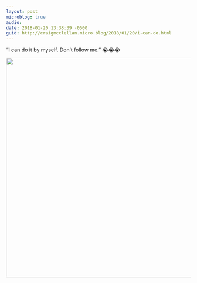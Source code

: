 ```yaml
---
layout: post
microblog: true
audio: 
date: 2018-01-20 13:38:39 -0500
guid: http://craigmcclellan.micro.blog/2018/01/20/i-can-do.html
---
```

“I can do it by myself. Don’t follow me.” 😭😭😭

<img src="http://craigmcclellan.com/uploads/2018/b83ec680f5.jpg" width="599" height="600" />
